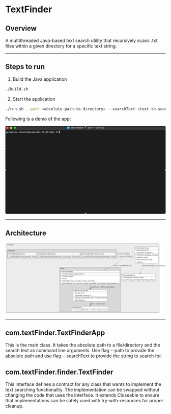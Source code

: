 # TextFinder

## Overview

A multithreaded Java-based text search utility that recursively scans .txt files within a given directory for a specific text string.

***

## Steps to run

1. Build the Java application

```sh
./build.sh
```

2. Start the application

```sh
./run.sh --path <absolute-path-to-directory> --searchText <text-to-search-for>
```

Following is a demo of the app:

![text-finder-demo](./assets/demo.gif)

***

## Architecture

![text-finder-UML-diagram](./assets/TextFinderUML2.png)

***

## com.textFinder.TextFinderApp

This is the main class. It takes the absolute path to a file/directory and the search text as command line arguments.
Use flag --path to provide the absolute path and use flag --searchText to provide the string to search for.

## com.textFinder.finder.TextFinder

This interface defines a contract for any class that wants to implement the text searching functionality.
The implementation can be swapped without changing the code that uses the interface.
It extends Closeable to ensure that implementations can be safely used with try-with-resources for proper cleanup.

